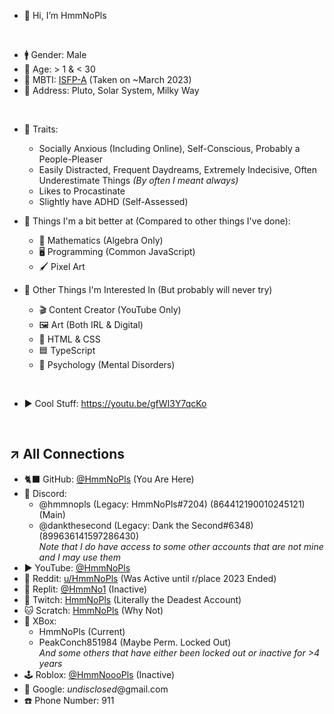 - 👋 Hi, I’m HmmNoPls

<br>

- 🚹 Gender: Male
- 🎂 Age: > 1 & < 30
- 🌱 MBTI: [ISFP-A](https://www.16personalities.com/isfp-personality) (Taken on ~March 2023)
- 🌌 Address: Pluto, Solar System, Milky Way

<br>

- 🔅 Traits:
    - Socially Anxious (Including Online), Self-Conscious, Probably a People-Pleaser
    - Easily Distracted, Frequent Daydreams, Extremely Indecisive, Often Underestimate Things *(By often I meant always)*
    - Likes to Procastinate
    - Slightly have ADHD (Self-Assessed)

- 🔰 Things I'm a bit better at (Compared to other things I've done):
    - 🔢 Mathematics (Algebra Only)
    - 🖥️ Programming (Common JavaScript)
    - 🖌️ Pixel Art
 
- 🌟 Other Things I'm Interested In (But probably will never try)
    - 🎬 Content Creator (YouTube Only)
    - 🖼️ Art (Both IRL & Digital)
    - 📃 HTML & CSS
    - 🟦 TypeScript
    - 🧠 Psychology (Mental Disorders)

<br>

- ▶️ Cool Stuff: https://youtu.be/gfWI3Y7qcKo

<br>

↗️ __All Connections__
---
- 🐈‍⬛ GitHub: [@HmmNoPls](https://github.com/HmmNoPls) (You Are Here)
- 💬 Discord:
    - @hmmnopls (Legacy: HmmNoPls#7204) (864412190010245121) (Main)
    - @dankthesecond (Legacy: Dank the Second#6348) (899636141597286430) <br>
    *Note that I do have access to some other accounts that are not mine and I may use them*
- ▶️ YouTube: [@HmmNoPls](https://www.youtube.com/@HmmNoPls)
- 🔴 Reddit: [u/HmmNoPls](https://www.reddit.com/u/HmmNoPls) (Was Active until r/place 2023 Ended)
- 🤖 Replit: [@HmmNo1](https://replit.com/@HmmNo1) (Inactive)
- 👾 Twitch: [HmmNoPls](https://m.twitch.tv/hmmnopls) (Literally the Deadest Account)
- 🐱 Scratch: [HmmNoPls](https://scratch.mit.edu/users/HmmNoPls) (Why Not)
- 🌳 XBox:
    - HmmNoPls (Current)
    - PeakConch851984 (Maybe Perm. Locked Out) <br>
    *And some others that have either been locked out or inactive for >4 years*
- 🕹️ Roblox: [@HmmNoooPls](https://www.roblox.com/users/2934920830/profile) (Inactive)
- 📩 Google: *undisclosed*@gmail.com
- ☎️ Phone Number: 911
